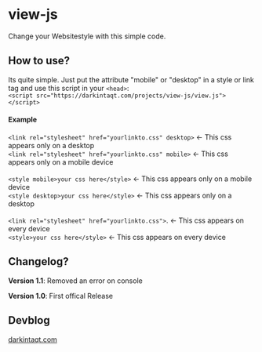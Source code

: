 # view-js
Change your Websitestyle with this simple code.  


<h2>How to use?</h2>
Its quite simple. 
Just put the attribute "mobile" or "desktop" in a style or link tag and use this script in your <code>&lt;head&gt;</code>: <br>
<code>&lt;script src="https://darkintaqt.com/projects/view-js/view.js"&gt;&lt;/script&gt;</code>

<h4>Example</h4>
<code>&lt;link rel="stylesheet" href="yourlinkto.css" desktop&gt;</code> <- This css appears only on a desktop<br>
<code>&lt;link rel="stylesheet" href="yourlinkto.css" mobile&gt;</code>  <- This css appears only on a mobile device
<br><br>
<code>&lt;style mobile&gt;your css here&lt;/style&gt;</code>             <- This css appears only on a mobile device<br>
<code>&lt;style desktop&gt;your css here&lt;/style&gt;</code>            <- This css appears only on a desktop
<br><br>
<code>&lt;link rel="stylesheet" href="yourlinkto.css"&gt;</code>.        <- This css appears on every device
<br><code>&lt;style&gt;your css here&lt;/style&gt;</code>                <- This css appears on every device
<h2>Changelog?</h2>
<p><strong>Version 1.1</strong>: Removed an error on console</p>
<p><strong>Version 1.0</strong>: First offical Release</p>
<h2>Devblog</h2>
<a href="https://darkintaqt.com/blog/view-js/">darkintaqt.com</a>
